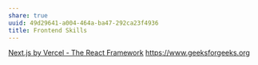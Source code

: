 ```yaml
---
share: true
uuid: 49d29641-a004-464a-ba47-292ca23f4936
title: Frontend Skills
---
```

[Next.js by Vercel - The React Framework](https://nextjs.org/)
https://www.geeksforgeeks.org
